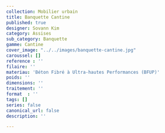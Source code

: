 ```yaml
---
collection: Mobilier urbain
title: Banquette Cantine
published: true
designer: Sovann Kim
category: Assises
sub_category: Banquette
gamme: Cantine
cover_image: "../../images/banquette-cantine.jpg"
caroussel: []
reference : ''
filaire: ''
materiau: 'Béton Fibré à Ultra-hautes Performances (BFUP)'
poids: ''
dimensions: ''
traitement: ''
format  : ''
tags: []
series: false
canonical_url: false
description: ''

---
```

